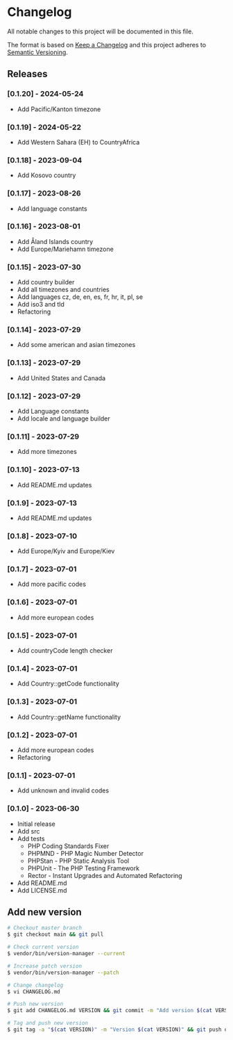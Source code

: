 # Changelog

All notable changes to this project will be documented in this file.

The format is based on [Keep a Changelog](http://keepachangelog.com/en/1.0.0/)
and this project adheres to [Semantic Versioning](http://semver.org/spec/v2.0.0.html).

## Releases

### [0.1.20] - 2024-05-24

* Add Pacific/Kanton timezone

### [0.1.19] - 2024-05-22

* Add Western Sahara (EH) to CountryAfrica

### [0.1.18] - 2023-09-04

* Add Kosovo country

### [0.1.17] - 2023-08-26

* Add language constants

### [0.1.16] - 2023-08-01

* Add Åland Islands country
* Add Europe/Mariehamn timezone

### [0.1.15] - 2023-07-30

* Add country builder
* Add all timezones and countries
* Add languages cz, de, en, es, fr, hr, it, pl, se
* Add iso3 and tld
* Refactoring

### [0.1.14] - 2023-07-29

* Add some american and asian timezones

### [0.1.13] - 2023-07-29

* Add United States and Canada

### [0.1.12] - 2023-07-29

* Add Language constants
* Add locale and language builder

### [0.1.11] - 2023-07-29

* Add more timezones

### [0.1.10] - 2023-07-13

* Add README.md updates

### [0.1.9] - 2023-07-13

* Add README.md updates

### [0.1.8] - 2023-07-10

* Add Europe/Kyiv and Europe/Kiev

### [0.1.7] - 2023-07-01

* Add more pacific codes

### [0.1.6] - 2023-07-01

* Add more european codes

### [0.1.5] - 2023-07-01

* Add countryCode length checker

### [0.1.4] - 2023-07-01

* Add Country::getCode functionality

### [0.1.3] - 2023-07-01

* Add Country::getName functionality

### [0.1.2] - 2023-07-01

* Add more european codes
* Refactoring

### [0.1.1] - 2023-07-01

* Add unknown and invalid codes

### [0.1.0] - 2023-06-30

* Initial release
* Add src
* Add tests
  * PHP Coding Standards Fixer
  * PHPMND - PHP Magic Number Detector
  * PHPStan - PHP Static Analysis Tool
  * PHPUnit - The PHP Testing Framework
  * Rector - Instant Upgrades and Automated Refactoring
* Add README.md
* Add LICENSE.md

## Add new version

```bash
# Checkout master branch
$ git checkout main && git pull

# Check current version
$ vendor/bin/version-manager --current

# Increase patch version
$ vendor/bin/version-manager --patch

# Change changelog
$ vi CHANGELOG.md

# Push new version
$ git add CHANGELOG.md VERSION && git commit -m "Add version $(cat VERSION)" && git push

# Tag and push new version
$ git tag -a "$(cat VERSION)" -m "Version $(cat VERSION)" && git push origin "$(cat VERSION)"
```
